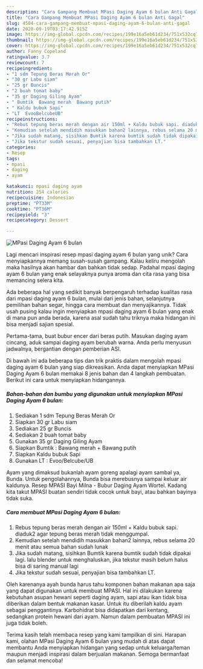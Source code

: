 ```yaml
---
description: "Cara Gampang Membuat MPasi Daging Ayam 6 bulan Anti Gagal"
title: "Cara Gampang Membuat MPasi Daging Ayam 6 bulan Anti Gagal"
slug: 4504-cara-gampang-membuat-mpasi-daging-ayam-6-bulan-anti-gagal
date: 2020-09-19T03:17:42.915Z
image: https://img-global.cpcdn.com/recipes/199e16a5eb61d234/751x532cq70/mpasi-daging-ayam-6-bulan-foto-resep-utama.jpg
thumbnail: https://img-global.cpcdn.com/recipes/199e16a5eb61d234/751x532cq70/mpasi-daging-ayam-6-bulan-foto-resep-utama.jpg
cover: https://img-global.cpcdn.com/recipes/199e16a5eb61d234/751x532cq70/mpasi-daging-ayam-6-bulan-foto-resep-utama.jpg
author: Fanny Copeland
ratingvalue: 3.7
reviewcount: 7
recipeingredient:
- "1 sdm Tepung Beras Merah Or"
- "30 gr Labu siam"
- "25 gr Buncis"
- "2 buah tomat baby"
- "35 gr Daging Giling Ayam"
- " Bumtik  Bawang merah  Bawang putih"
- " Kaldu bubuk Sapi"
- "LT  EvooBelcubeUB"
recipeinstructions:
- "Rebus tepung beras merah dengan air 150ml + Kaldu bubuk sapi. diaduk2 agar tepung beras merah tidak menggumpal."
- "Kemudian setelah mendidih masukkan bahan2 lainnya, rebus selama 20 menit atau semua bahan sudah lunak"
- "Jika sudah matang, sisihkan Bumtik karena bumtik sudah tidak dipakai lagi. lalu blender untuk menghaluskan, jika tekstur masih belum halus bisa di saring manual lagi"
- "Jika tekstur sudah sesuai, penyajian bisa tambahkan LT."
categories:
- Resep
tags:
- mpasi
- daging
- ayam

katakunci: mpasi daging ayam 
nutrition: 254 calories
recipecuisine: Indonesian
preptime: "PT33M"
cooktime: "PT36M"
recipeyield: "3"
recipecategory: Dessert

---
```



![MPasi Daging Ayam 6 bulan](https://img-global.cpcdn.com/recipes/199e16a5eb61d234/751x532cq70/mpasi-daging-ayam-6-bulan-foto-resep-utama.jpg)

Lagi mencari inspirasi resep mpasi daging ayam 6 bulan yang unik? Cara menyiapkannya memang susah-susah gampang. Kalau keliru mengolah maka hasilnya akan hambar dan bahkan tidak sedap. Padahal mpasi daging ayam 6 bulan yang enak selayaknya punya aroma dan cita rasa yang bisa memancing selera kita.

Ada beberapa hal yang sedikit banyak berpengaruh terhadap kualitas rasa dari mpasi daging ayam 6 bulan, mulai dari jenis bahan, selanjutnya pemilihan bahan segar, hingga cara membuat dan menyajikannya. Tidak usah pusing kalau ingin menyiapkan mpasi daging ayam 6 bulan yang enak di mana pun anda berada, karena asal sudah tahu triknya maka hidangan ini bisa menjadi sajian spesial.

Pertama-tama, buat bubur encer dari beras putih. Masukan daging ayam cincang, aduk sampai daging ayam berubah warna. Anda perlu menyusun jadwalnya, bergantian dengan pemberian ASI.


Di bawah ini ada beberapa tips dan trik praktis dalam mengolah mpasi daging ayam 6 bulan yang siap dikreasikan. Anda dapat menyiapkan MPasi Daging Ayam 6 bulan memakai 8 jenis bahan dan 4 langkah pembuatan. Berikut ini cara untuk menyiapkan hidangannya.

<!--inarticleads1-->

##### Bahan-bahan dan bumbu yang digunakan untuk menyiapkan MPasi Daging Ayam 6 bulan:

1. Sediakan 1 sdm Tepung Beras Merah Or
1. Siapkan 30 gr Labu siam
1. Sediakan 25 gr Buncis
1. Sediakan 2 buah tomat baby
1. Gunakan 35 gr Daging Giling Ayam
1. Siapkan  Bumtik : Bawang merah + Bawang putih
1. Siapkan  Kaldu bubuk Sapi
1. Gunakan LT : Evoo/Belcube/UB


Ayam yang dimaksud bukanlah ayam goreng apalagi ayam sambal ya, Bunda. Untuk pengolahannya, Bunda bisa merebusnya sampai keluar air kaldunya. Resep MPASI Bayi Milna - Bubur Daging Ayam Wortel. Kadang kita takut MPASI buatan sendiri tidak cocok untuk bayi, atau bahkan bayinya tidak suka. 

<!--inarticleads2-->

##### Cara membuat MPasi Daging Ayam 6 bulan:

1. Rebus tepung beras merah dengan air 150ml + Kaldu bubuk sapi. diaduk2 agar tepung beras merah tidak menggumpal.
1. Kemudian setelah mendidih masukkan bahan2 lainnya, rebus selama 20 menit atau semua bahan sudah lunak
1. Jika sudah matang, sisihkan Bumtik karena bumtik sudah tidak dipakai lagi. lalu blender untuk menghaluskan, jika tekstur masih belum halus bisa di saring manual lagi
1. Jika tekstur sudah sesuai, penyajian bisa tambahkan LT.


Oleh karenanya ayah bunda harus tahu komponen bahan makanan apa saja yang dapat digunakan untuk membuat MPASI. Hal ini dilakukan karena kebutuhan asupan hewani seperti daging ayam, sapi atau ikan tidak bisa diberikan dalam bentuk makanan kasar. Untuk itu diberilah kaldu ayam sebagai penggantinya. Karbohidrat bisa didapatkan dari kentang, sedangkan protein hewani dari ayam. Namun dalam pembuatan MPASI ini juga tidak boleh. 

Terima kasih telah membaca resep yang kami tampilkan di sini. Harapan kami, olahan MPasi Daging Ayam 6 bulan yang mudah di atas dapat membantu Anda menyiapkan hidangan yang sedap untuk keluarga/teman maupun menjadi inspirasi dalam berjualan makanan. Semoga bermanfaat dan selamat mencoba!
